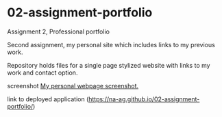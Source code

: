 # 02-assignment-portfolio

Assignment 2, Professional portfolio

Second assignment, my personal site which includes links to my previous work.

Repository holds files for a single page stylized website with links to my work and contact option.

screenshot [My personal webpage screenshot.](./assets/images/screenshot_working.jpg)

link to deployed application (https://na-ag.github.io/02-assignment-portfolio/)
